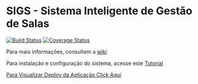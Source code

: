 # SIGS - Sistema Inteligente de Gestão de Salas

[![Build Status](https://travis-ci.org/fga-gpp-mds/2017.1-SIGS.svg?branch=master)](https://travis-ci.org/fga-gpp-mds/2017.1-SIGS)
[![Coverage Status](https://coveralls.io/repos/github/fga-gpp-mds/2017.1-SIGS/badge.svg?branch=development)](https://coveralls.io/github/fga-gpp-mds/2017.1-SIGS?branch=development)

Para mais informações, consultem a [wiki](https://github.com/fga-gpp-mds/2017.1-SIGS/wiki)

Para instalação e configuração do sistema, acesse este [Tutorial](https://github.com/fga-gpp-mds/2017.1-SIGS/wiki/Comandos-de-Instala%C3%A7%C3%A3o-do-Ambiente)

[Para Visualizar Deploy da Aplicação Click Aqui](https://sigs-unb.herokuapp.com/)

